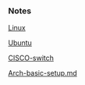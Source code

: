 ### Notes  

[Linux](/notes/Linux.md)  
  
[Ubuntu](/notes/Ubuntu.md)  
  
[CISCO-switch](/notes/CISCO-switch.md)  
  
[Arch-basic-setup.md](/notes/Arch-basic-setup.md)  
